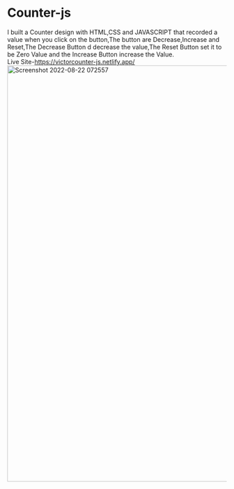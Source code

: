 # Counter-js
I built a Counter design with HTML,CSS and JAVASCRIPT that recorded a value when you click on the button,The button are Decrease,Increase and Reset,The Decrease Button d
decrease the value,The Reset Button set it to be Zero Value and the Increase Button increase the Value.
<br>
Live Site-https://victorcounter-js.netlify.app/
<br>
<img width="956" alt="Screenshot 2022-08-22 072557" src="https://user-images.githubusercontent.com/107210370/185814775-b5b16576-6d2f-4eec-86be-27d0d7a83bcc.png">

